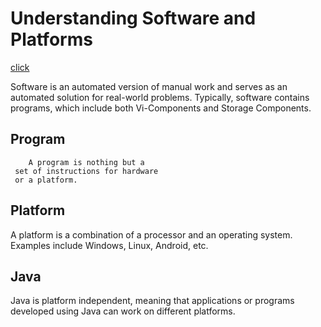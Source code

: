 <h1>Understanding Software and Platforms</h1>
<a href="Cartoon.java">click</a>
<p>
    Software is an automated version of manual work and serves as an automated solution for real-world problems. 
    Typically, software contains programs, which include both Vi-Components and Storage Components.
</p>

<h2>Program</h2>

```
    A program is nothing but a
 set of instructions for hardware
 or a platform.
```

<h2>Platform</h2>
<p>
    A platform is a combination of a processor and an operating system. Examples include Windows, Linux, Android, etc.
</p>

<h2>Java</h2>
<p>
    Java is platform independent, meaning that applications or programs developed using Java can work on different platforms.
</p>

